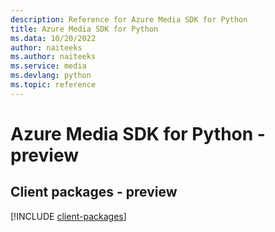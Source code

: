 ```yaml
---
description: Reference for Azure Media SDK for Python
title: Azure Media SDK for Python
ms.data: 10/20/2022
author: naiteeks
ms.author: naiteeks
ms.service: media
ms.devlang: python
ms.topic: reference
---
```

# Azure Media SDK for Python - preview

## Client packages - preview
[!INCLUDE [client-packages](media-client-index.md)]